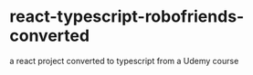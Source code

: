 # react-typescript-robofriends-converted
a react project converted to typescript from a Udemy course
